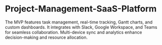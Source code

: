 # Project-Management-SaaS-Platform
The MVP features task management, real-time tracking, Gantt charts, and custom dashboards. It integrates with Slack, Google Workspace, and Teams for seamless collaboration. Multi-device sync and analytics enhance decision-making and resource allocation.
